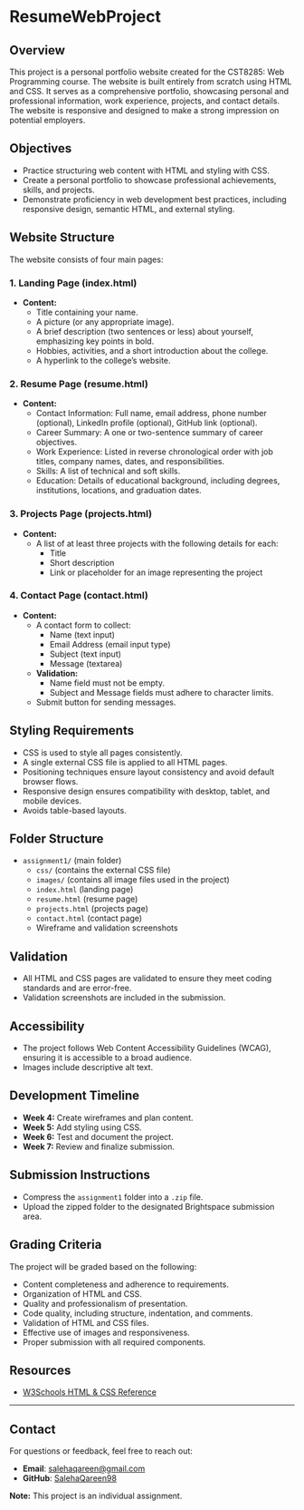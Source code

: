 ﻿# ResumeWebProject


## Overview
This project is a personal portfolio website created for the CST8285: Web Programming course. The website is built entirely from scratch using HTML and CSS. It serves as a comprehensive portfolio, showcasing personal and professional information, work experience, projects, and contact details. The website is responsive and designed to make a strong impression on potential employers.

## Objectives
- Practice structuring web content with HTML and styling with CSS.
- Create a personal portfolio to showcase professional achievements, skills, and projects.
- Demonstrate proficiency in web development best practices, including responsive design, semantic HTML, and external styling.

## Website Structure
The website consists of four main pages:

### 1. Landing Page (index.html)
- **Content:**
  - Title containing your name.
  - A picture (or any appropriate image).
  - A brief description (two sentences or less) about yourself, emphasizing key points in bold.
  - Hobbies, activities, and a short introduction about the college.
  - A hyperlink to the college’s website.

### 2. Resume Page (resume.html)
- **Content:**
  - Contact Information: Full name, email address, phone number (optional), LinkedIn profile (optional), GitHub link (optional).
  - Career Summary: A one or two-sentence summary of career objectives.
  - Work Experience: Listed in reverse chronological order with job titles, company names, dates, and responsibilities.
  - Skills: A list of technical and soft skills.
  - Education: Details of educational background, including degrees, institutions, locations, and graduation dates.

### 3. Projects Page (projects.html)
- **Content:**
  - A list of at least three projects with the following details for each:
    - Title
    - Short description
    - Link or placeholder for an image representing the project

### 4. Contact Page (contact.html)
- **Content:**
  - A contact form to collect:
    - Name (text input)
    - Email Address (email input type)
    - Subject (text input)
    - Message (textarea)
  - **Validation:**
    - Name field must not be empty.
    - Subject and Message fields must adhere to character limits.
  - Submit button for sending messages.

## Styling Requirements
- CSS is used to style all pages consistently.
- A single external CSS file is applied to all HTML pages.
- Positioning techniques ensure layout consistency and avoid default browser flows.
- Responsive design ensures compatibility with desktop, tablet, and mobile devices.
- Avoids table-based layouts.

## Folder Structure
- `assignment1/` (main folder)
  - `css/` (contains the external CSS file)
  - `images/` (contains all image files used in the project)
  - `index.html` (landing page)
  - `resume.html` (resume page)
  - `projects.html` (projects page)
  - `contact.html` (contact page)
  - Wireframe and validation screenshots

## Validation
- All HTML and CSS pages are validated to ensure they meet coding standards and are error-free.
- Validation screenshots are included in the submission.

## Accessibility
- The project follows Web Content Accessibility Guidelines (WCAG), ensuring it is accessible to a broad audience.
- Images include descriptive alt text.

## Development Timeline
- **Week 4:** Create wireframes and plan content.
- **Week 5:** Add styling using CSS.
- **Week 6:** Test and document the project.
- **Week 7:** Review and finalize submission.

## Submission Instructions
- Compress the `assignment1` folder into a `.zip` file.
- Upload the zipped folder to the designated Brightspace submission area.

## Grading Criteria
The project will be graded based on the following:
- Content completeness and adherence to requirements.
- Organization of HTML and CSS.
- Quality and professionalism of presentation.
- Code quality, including structure, indentation, and comments.
- Validation of HTML and CSS files.
- Effective use of images and responsiveness.
- Proper submission with all required components.

## Resources
- [W3Schools HTML & CSS Reference](https://www.w3schools.com)

---
## Contact

For questions or feedback, feel free to reach out:

- **Email**: salehaqareen@gmail.com
- **GitHub**: [SalehaQareen98]([https://github.com/your-username](https://github.com/SalehaQareen98))

**Note:** This project is an individual assignment. 

